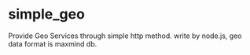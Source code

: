 simple_geo
==========

Provide Geo Services through simple http method. write by node.js, geo data format is maxmind db.  
